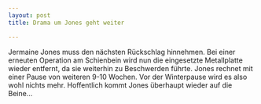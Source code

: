 ```yaml
---
layout: post
title: Drama um Jones geht weiter

---
```


Jermaine Jones muss den nächsten Rückschlag hinnehmen. Bei einer erneuten Operation am Schienbein wird nun die eingesetzte Metallplatte wieder entfernt, da sie weiterhin zu Beschwerden führte. Jones rechnet mit einer Pause von weiteren 9-10 Wochen. Vor der Winterpause wird es also wohl nichts mehr. Hoffentlich kommt Jones überhaupt wieder auf die Beine...


